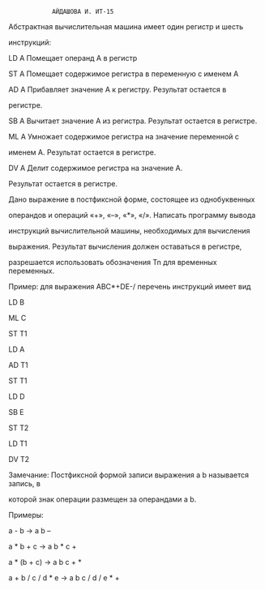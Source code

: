                 АЙДАШОВА И. ИТ-15 
Абстрактная вычислительная машина имеет один регистр и шесть 

инструкций:

LD A Помещает операнд А в регистр

ST A Помещает содержимое регистра в переменную с именем А

AD A Прибавляет значение А к регистру. Результат остается в 

регистре.

SB A Вычитает значение А из регистра. Результат остается в регистре.

ML A Умножает содержимое регистра на значение переменной с 

именем A. Результат остается в регистре. 

DV A Делит содержимое регистра на значение А. 

Результат остается в регистре.

Дано выражение в постфиксной форме, состоящее из однобуквенных 

операндов и операций «+», «–», «*», «/». Написать программу вывода 

инструкций вычислительной машины, необходимых для вычисления 

выражения. Результат вычисления должен оставаться в регистре, 

разрешается использовать обозначения Tn для временных переменных.

Пример: для выражения ABC*+DE-/ перечень инструкций имеет вид

LD B

ML C

ST T1

LD A

AD T1

ST T1

LD D

SB E

ST T2

LD T1

DV T2

Замечание: Постфиксной формой записи выражения a b называется запись, в 

которой знак операции размещен за операндами a b. 

Примеры: 

a - b → a b –

a * b + c → a b * c + 

a * (b + c) → a b c + * 

a + b / c / d * e → a b c / d / e * +
